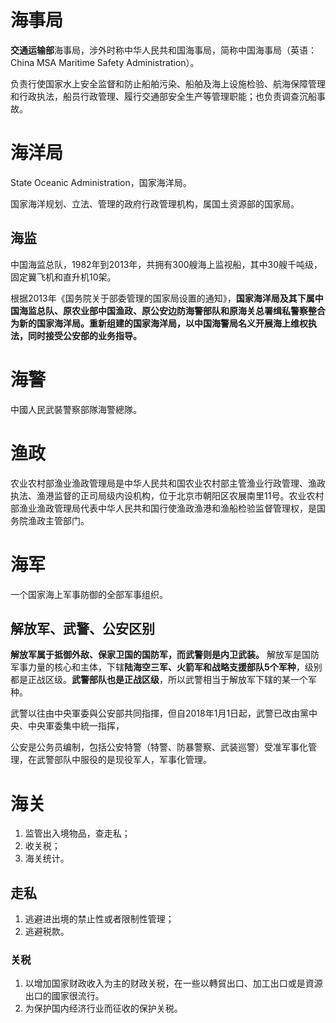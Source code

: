 <!-- ex_nolevel -->

# 海事局
**交通运输部**海事局，涉外时称中华人民共和国海事局，简称中国海事局（英语：China MSA Maritime Safety Administration）。

负责行使国家水上安全监督和防止船舶污染、船舶及海上设施检验、航海保障管理和行政执法，船员行政管理、履行交通部安全生产等管理职能；也负责调查沉船事故。

# 海洋局
State Oceanic Administration，国家海洋局。

国家海洋规划、立法、管理的政府行政管理机构，属国土资源部的国家局。
## 海监
中国海监总队，1982年到2013年，共拥有300艘海上监视船，其中30艘千吨级，固定翼飞机和直升机10架。

根据2013年《国务院关于部委管理的国家局设置的通知》，**国家海洋局及其下属中国海监总队、原农业部中国渔政、原公安边防海警部队和原海关总署缉私警察整合为新的国家海洋局。重新组建的国家海洋局，以中国海警局名义开展海上维权执法，同时接受公安部的业务指导。**

# 海警
中國人民武裝警察部隊海警總隊。

# 渔政
农业农村部渔业渔政管理局是中华人民共和国农业农村部主管渔业行政管理、渔政执法、渔港监督的正司局级内设机构，位于北京市朝阳区农展南里11号。农业农村部渔业渔政管理局代表中华人民共和国行使渔政渔港和渔船检验监督管理权，是国务院渔政主管部门。

# 海军
一个国家海上军事防御的全部军事组织。

## 解放军、武警、公安区别
**解放军属于抵御外敌、保家卫国的国防军，而武警则是内卫武装。** 解放军是国防军事力量的核心和主体，下辖**陆海空三军、火箭军和战略支援部队5个军种**，级别都是正战区级。**武警部队也是正战区级**，所以武警相当于解放军下辖的某一个军种。

武警以往由中央軍委與公安部共同指揮，但自2018年1月1日起，武警已改由黨中央、中央軍委集中統一指挥，

公安是公务员编制，包括公安特警（特警、防暴警察、武装巡警）受准军事化管理，在武警部队中服役的是现役军人，军事化管理。

# 海关
1. 监管出入境物品，查走私；
2. 收关税；
3. 海关统计。

## 走私
1. 逃避进出境的禁止性或者限制性管理；
2. 逃避税款。

### 关税
1. 以增加国家财政收入为主的财政关税，在一些以轉貿出口、加工出口或是資源出口的國家很流行。 
2. 为保护国内经济行业而征收的保护关税。